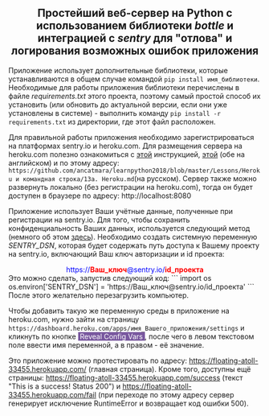 ## <center> Простейший веб-сервер на Python с использованием библиотеки *bottle* и интеграцией с *sentry* для "отлова" и логирования возможных ошибок приложения

Приложение использует дополнительные библиотеки, которые устанавливаются в общем случае командой `pip install имя_библиотеки`. Необходимые для работы приложения библиотеки перечислены в файле *requirements.txt* этого проекта, поэтому самый простой способ их установить (или обновить до актуальной версии, если они уже установлены в системе) - выполнить команду `pip install -r requirements.txt` из директории, где этот файл расположен.

Для правильной работы приложения необходимо зарегистрироваться на платформах sentry.io и heroku.com. Для размещения сервера на heroku.com полезно ознакомиться с [этой](https://github.com/chucknado/bottle_heroku_tutorial) инструкцией, [этой](https://devcenter.heroku.com/articles/git#http-git-authentication) (обе на английском) и по этому адресу: `https://github.com/ancatmara/learnpython2018/blob/master/Lessons/Heroku и командная строка/13a. Heroku.md`(на русском). Сервер также можно развернуть локально (без регистрации на heroku.com), тогда он будет доступен в браузере по адресу: http://localhost:8080

Приложение использует Ваши учётные данные, полученные при регистрации на sentry.io. Для того, чтобы сохранить конфиденциальность Ваших данных, используется следующий метод (немного об этом [здесь](https://devcenter.heroku.com/articles/sentry#integrating-with-python-or-django)). Необходимо создать системную переменную *SENTRY_DSN*, которая будет содержать путь доступа к Вашему проекту на sentry.io, включающий Ваш ключ авторизации и id проекта:
<center><span style="color:blue">https://<span style="color:red"><b>Ваш_ключ</b></span>@sentry.io/<span style="color:red"><b>id_проекта</b></span></span></center>
Это можно сделать, запустив следующий код:
```
import os
os.environ['SENTRY_DSN'] = 'https://Ваш_ключ@sentry.io/id_проекта'
```
После этого желательно перезагрузить компьютер.

Чтобы добавить такую же переменную среды в приложение на heroku.com, нужно зайти на страницу `https://dashboard.heroku.com/apps/имя_Вашего_приложения/settings` и кликнуть по кнопке <span style="color:white;background:#79589f;">&nbsp;Reveal Config Vars </span>, после чего в левом текстовом поле ввести имя переменной, а в правом - её значение.

Это приложение можно протестировать по адресу: https://floating-atoll-33455.herokuapp.com/ (главная страница). Кроме того, доступны ещё страницы:
https://floating-atoll-33455.herokuapp.com/success (текст "This is a success! Status 200") и https://floating-atoll-33455.herokuapp.com/fail (при переходе по этому адресу сервер генерирует исключение RuntimeError и возвращает код ошибки 500).